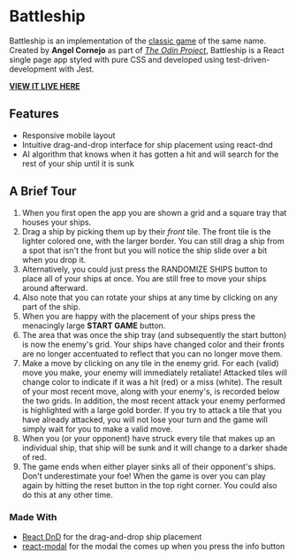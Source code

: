 # Battleship
Battleship is an implementation of the [classic game](https://en.wikipedia.org/wiki/Battleship) of the same name. Created by **Angel Cornejo** as part of [*The Odin Project*](https://www.theodinproject.com/), Battleship is a React single page app styled with pure CSS and developed using test-driven-development with Jest. 

**[VIEW IT LIVE HERE](https://cornejoangel.github.io/battleship/)**

## Features
- Responsive mobile layout
- Intuitive drag-and-drop interface for ship placement using react-dnd
- AI algorithm that knows when it has gotten a hit and will search for the rest of your ship until it is sunk

## A Brief Tour
1. When you first open the app you are shown a grid and a square tray that houses your ships.
2. Drag a ship by picking them up by their *front* tile. The front tile is the lighter colored one, with the larger border. You can still drag a ship from a spot that isn't the front but you will notice the ship slide over a bit when you drop it.
3. Alternatively, you could just press the RANDOMIZE SHIPS button to place all of your ships at once. You are still free to move your ships around afterward.
4. Also note that you can rotate your ships at any time by clicking on any part of the ship.
5. When you are happy with the placement of your ships press the menacingly large **START GAME** button.
6. The area that was once the ship tray (and subsequently the start button) is now the enemy's grid. Your ships have changed color and their fronts are no longer accentuated to reflect that you can no longer move them.
7. Make a move by clicking on any tile in the enemy grid. For each (valid) move you make, your enemy will immediately retaliate! Attacked tiles will change color to indicate if it was a hit (red) or a miss (white). The result of your most recent move, along with your enemy's, is recorded below the two grids. In addition, the most recent attack your enemy performed is highlighted with a large gold border. If you try to attack a tile that you have already attacked, you will not lose your turn and the game will simply wait for you to make a valid move.
8. When you (or your opponent) have struck every tile that makes up an individual ship, that ship will be sunk and it will change to a darker shade of red.
9. The game ends when either player sinks all of their opponent's ships. Don't underestimate your foe! When the game is over you can play again by hitting the reset button in the top right corner. You could also do this at any other time.

### Made With
- [React DnD](https://github.com/react-dnd/react-dnd/) for the drag-and-drop ship placement
- [react-modal](https://github.com/reactjs/react-modal) for the modal the comes up when you press the info button